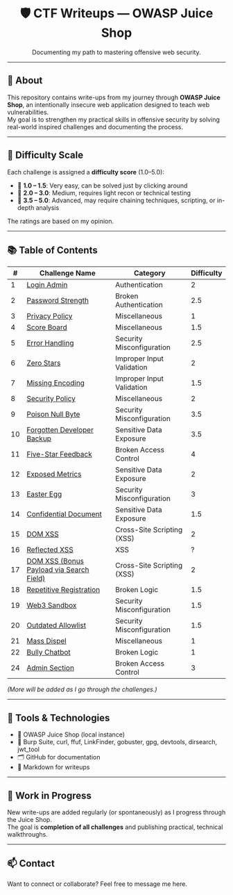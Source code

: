 <h1 align="center">🛡️ CTF Writeups — OWASP Juice Shop</h1>
<p align="center">Documenting my path to mastering offensive web security.</p>

---

## 🍹 About

This repository contains write-ups from my journey through **OWASP Juice Shop**, an intentionally insecure web application designed to teach web vulnerabilities.  
My goal is to strengthen my practical skills in offensive security by solving real-world inspired challenges and documenting the process.

---

## 🧮 Difficulty Scale

Each challenge is assigned a **difficulty score** (1.0–5.0):

- 🔹 **1.0 – 1.5**: Very easy, can be solved just by clicking around  
- 🔸 **2.0 – 3.0**: Medium, requires light recon or technical testing  
- 🔺 **3.5 – 5.0**: Advanced, may require chaining techniques, scripting, or in-depth analysis

The ratings are based on my opinion.

---

## 📚 Table of Contents

| #   | Challenge Name                                                              | Category                   | Difficulty |
| --- | --------------------------------------------------------------------------- | -------------------------- | ---------- |
| 1   | [Login Admin](All-Challenges/Login_Admin.md)                                | Authentication             | 2          |
| 2   | [Password Strength](All-Challenges/Password_Strength.md)                    | Broken Authentication      | 2.5        |
| 3   | [Privacy Policy](All-Challenges/Privacy_Policy.md)                          | Miscellaneous              | 1          |
| 4   | [Score Board](All-Challenges/Score_Board.md)                                | Miscellaneous              | 1.5        |
| 5   | [Error Handling](All-Challenges/Error_Handling.md)                          | Security Misconfiguration  | 2.5        |
| 6   | [Zero Stars](All-Challenges/Zero_Stars.md)                                  | Improper Input Validation  | 2          |
| 7   | [Missing Encoding](All-Challenges/Missing_Encoding.md)                      | Improper Input Validation  | 1.5        |
| 8   | [Security Policy](All-Challenges/Security_Policy.md)                        | Miscellaneous              | 2          |
| 9   | [Poison Null Byte](All-Challenges/Poison_Null_Byte.md)                      | Security Misconfiguration  | 3.5        |
| 10  | [Forgotten Developer Backup](All-Challenges/Forgotten_Developer_Backup.md)  | Sensitive Data Exposure    | 3.5        |
| 11  | [Five-Star Feedback](All-Challenges/Five-Star_Feedback.md)                  | Broken Access Control      | 4          |
| 12  | [Exposed Metrics](All-Challenges/Exposed_Metrics.md)                        | Sensitive Data Exposure    | 2          |
| 13  | [Easter Egg](All-Challenges/Easter_Egg.md)                                  | Security Misconfiguration  | 3          |
| 14  | [Confidential Document](All-Challenges/Confidential_Document.md)            | Sensitive Data Exposure    | 1.5        |
| 15  | [DOM XSS](All-Challenges/DOM_XSS.md)                                        | Cross-Site Scripting (XSS) | 2          |
| 16  | [Reflected XSS](All-Challenges/Reflected_XSS.md)                            | XSS                        | ?          |
| 17  | [DOM XSS (Bonus Payload via Search Field)](All-Challenges/Bonus_Payload.md) | Cross-Site Scripting (XSS) | 2          |
| 18  | [Repetitive Registration](All-Challenges/Repetitive_Registration.md)        | Broken Logic               | 1.5        |
| 19  | [Web3 Sandbox](All-Challenges/Web3_Sandbox.md)                              | Security Misconfiguration  | 1.5        |
| 20  | [Outdated Allowlist](All-Challenges/Outdated_Allowlist.md)                  | Security Misconfiguration  | 1.5        |
| 21  | [Mass Dispel](All-Challenges/Mass_Dispel.md)                                | Miscellaneous              | 1          |
| 22  | [Bully Chatbot](All-Challenges/Bully_Chatbot.md)                            | Broken Logic               | 1          |
| 24  | [Admin Section](All-Challenges/Admin_Section.md)                        	  | Broken Access Control      | 3          |

_(More will be added as I go through the challenges.)_

---

## 🧠 Tools & Technologies

- 🧪 OWASP Juice Shop (local instance)  
- 🧰 Burp Suite, curl, ffuf, LinkFinder, gobuster, gpg, devtools, dirsearch, jwt_tool
- 🗂️ GitHub for documentation  
- 📝 Markdown for writeups  

---

## 🚧 Work in Progress

New write-ups are added regularly (or spontaneously) as I progress through the Juice Shop.  
The goal is **completion of all challenges** and publishing practical, technical walkthroughs.

---

## 📫 Contact

Want to connect or collaborate? Feel free to message me here.
